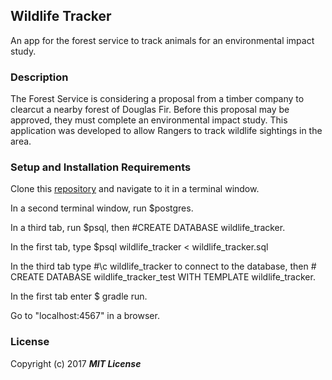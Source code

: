 ## Wildlife Tracker

An app for the forest service to track animals for an environmental impact study.

### Description

The Forest Service is considering a proposal from a timber company to clearcut a nearby forest of Douglas Fir. Before this proposal may be approved, they must complete an environmental impact study. This application was developed to allow Rangers to track wildlife sightings in the area.

### Setup and Installation Requirements

Clone this [repository](https://github.com/ofu997/java-wildlife-tracker) and navigate to it in a terminal window.

In a second terminal window, run $postgres.

In a third tab, run $psql, then #CREATE DATABASE wildlife_tracker.

In the first tab, type $psql wildlife_tracker < wildlife_tracker.sql

In the third tab type #\c wildlife_tracker to connect to the database, then # CREATE DATABASE wildlife_tracker_test WITH TEMPLATE wildlife_tracker.

In the first tab enter $ gradle run.

Go to "localhost:4567" in a browser.




### License

Copyright (c) 2017 **_MIT License_**
